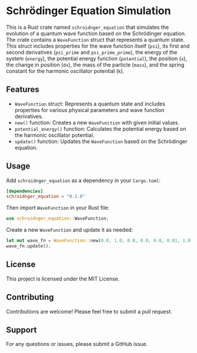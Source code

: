 # Schrödinger Equation Simulation

This is a Rust crate named `schroidnger_equation` that simulates the evolution of a quantum wave function based on the Schrödinger equation. The crate contains a `WaveFunction` struct that represents a quantum state. This struct includes properties for the wave function itself (`psi`), its first and second derivatives (`psi_prime` and `psi_prime_prime`), the energy of the system (`energy`), the potential energy function (`potential`), the position (`x`), the change in position (`dx`), the mass of the particle (`mass`), and the spring constant for the harmonic oscillator potential (`k`).

## Features

- `WaveFunction` struct: Represents a quantum state and includes properties for various physical parameters and wave function derivatives.
- `new()` function: Creates a new `WaveFunction` with given initial values.
- `potential_energy()` function: Calculates the potential energy based on the harmonic oscillator potential.
- `update()` function: Updates the `WaveFunction` based on the Schrödinger equation.

## Usage

Add `schroidnger_equation` as a dependency in your `Cargo.toml`:

```toml
[dependencies]
schroidnger_equation = "0.1.0"
```

Then import `WaveFunction` in your Rust file:

```rust
use schroidnger_equation::WaveFunction;
```

Create a new `WaveFunction` and update it as needed:

```rust
let mut wave_fn = WaveFunction::new(0.0, 1.0, 0.0, 0.0, 0.0, 0.01, 1.0, 0.0);
wave_fn.update();
```

## License

This project is licensed under the MIT License.

## Contributing

Contributions are welcome! Please feel free to submit a pull request.

## Support

For any questions or issues, please submit a GitHub issue.
